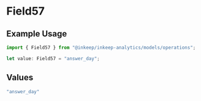 # Field57

## Example Usage

```typescript
import { Field57 } from "@inkeep/inkeep-analytics/models/operations";

let value: Field57 = "answer_day";
```

## Values

```typescript
"answer_day"
```